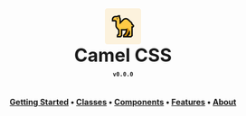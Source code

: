<div align="center" style="display: flex; justify-content: center; align-items: center;">
  <img class="lo" src='https://raw.githubusercontent.com/camelcss/camelcss/main/logo/logo.png?sanitize=true' style="height: 4rem">
</div>
<div align="center" style="font-size: 2rem"><b>Camel CSS</b></div>

<div align="center"><b><sub><code>v0.0.0</code></sub></b></div>
 
**<div align="center" style="padding-top: 1.25rem">[Getting Started](https://swingmusic.vercel.app/downloads) • <a href="https://swingmusic.vercel.app/support-us.html" target="_blank">Classes</a> • [Components](https://swingmusic.vercel.app/guide/introduction.html) • [Features](https://swingmusic.vercel.app) • [About](https://www.reddit.com/r/SwingMusicApp)</div>**

##
